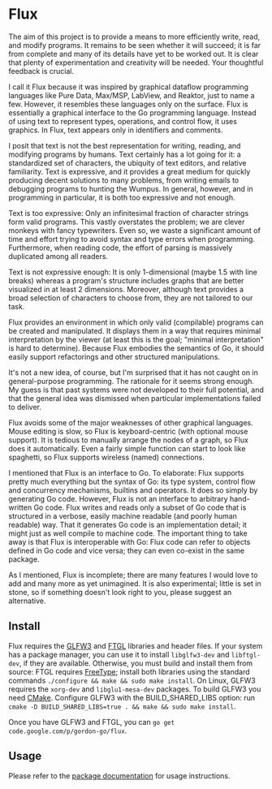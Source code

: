 # Flux #
The aim of this project is to provide a means to more efficiently write, read, and modify programs.  It remains to be seen whether it will succeed; it is far from complete and many of its details have yet to be worked out.  It is clear that plenty of experimentation and creativity will be needed.  Your thoughtful feedback is crucial.

I call it Flux because it was inspired by graphical dataflow programming languages like Pure Data, Max/MSP, LabView, and Reaktor, just to name a few.  However, it resembles these languages only on the surface.  Flux is essentially a graphical interface to the Go programming language.  Instead of using text to represent types, operations, and control flow, it uses graphics.  In Flux, text appears only in identifiers and comments.

I posit that text is not the best representation for writing, reading, and modifying programs by humans.  Text certainly has a lot going for it:  a standardized set of characters, the ubiquity of text editors, and relative familiarity.  Text is expressive, and it provides a great medium for quickly producing decent solutions to many problems, from writing emails to debugging programs to hunting the Wumpus.  In general, however, and in programming in particular, it is both too expressive and not enough.

Text is too expressive:  Only an infinitesimal fraction of character strings form valid programs.  This vastly overstates the problem; we are clever monkeys with fancy typewriters.  Even so, we waste a significant amount of time and effort trying to avoid syntax and type errors when programming.  Furthermore, when reading code, the effort of parsing is massively duplicated among all readers.

Text is not expressive enough:  It is only 1-dimensional (maybe 1.5 with line breaks) whereas a program's structure includes graphs that are better visualized in at least 2 dimensions.  Moreover, although text provides a broad selection of characters to choose from, they are not tailored to our task.

Flux provides an environment in which only valid (compilable) programs can be created and manipulated.  It displays them in a way that requires minimal interpretation by the viewer (at least this is the goal; "minimal interpretation" is hard to determine).  Because Flux embodies the semantics of Go, it should easily support refactorings and other structured manipulations.

It's not a new idea, of course, but I'm surprised that it has not caught on in general-purpose programming.  The rationale for it seems strong enough.  My guess is that past systems were not developed to their full potential, and that the general idea was dismissed when particular implementations failed to deliver.

Flux avoids some of the major weaknesses of other graphical languages.  Mouse editing is slow, so Flux is keyboard-centric (with optional mouse support).  It is tedious to manually arrange the nodes of a graph, so Flux does it automatically.  Even a fairly simple function can start to look like spaghetti, so Flux supports wireless (named) connections.

I mentioned that Flux is an interface to Go.  To elaborate:  Flux supports pretty much everything but the syntax of Go: its type system, control flow and concurrency mechanisms, builtins and operators.  It does so simply by generating Go code.  However, Flux is not an interface to arbitrary hand-written Go code.  Flux writes and reads only a subset of Go code that is structured in a verbose, easily machine readable (and poorly human readable) way.  That it generates Go code is an implementation detail; it might just as well compile to machine code.  The important thing to take away is that Flux is interoperable with Go:  Flux code can refer to objects defined in Go code and vice versa; they can even co-exist in the same package.

As I mentioned, Flux is incomplete; there are many features I would love to add and many more as yet unimagined.  It is also experimental; little is set in stone, so if something doesn't look right to you, please suggest an alternative.

## Install ##
Flux requires the [GLFW3](http://glfw.org) and [FTGL](http://sourceforge.net/projects/ftgl) libraries and header files.  If your system has a package manager, you can use it to install `libglfw3-dev` and `libftgl-dev`, if they are available.  Otherwise, you must build and install them from source:  FTGL requires [FreeType](http://freetype.org); install both libraries using the standard commands `./configure && make && sudo make install`.  On Linux, GLFW3 requires the `xorg-dev` and `libglu1-mesa-dev` packages.  To build GLFW3 you need [CMake](http://cmake.org).  Configure GLFW3 with the BUILD\_SHARED\_LIBS option: run `cmake -D BUILD_SHARED_LIBS=true . && make && sudo make install`.

Once you have GLFW3 and FTGL, you can `go get code.google.com/p/gordon-go/flux`.

## Usage ##
Please refer to the [package documentation](http://godoc.org/code.google.com/p/gordon-go/flux) for usage instructions.
